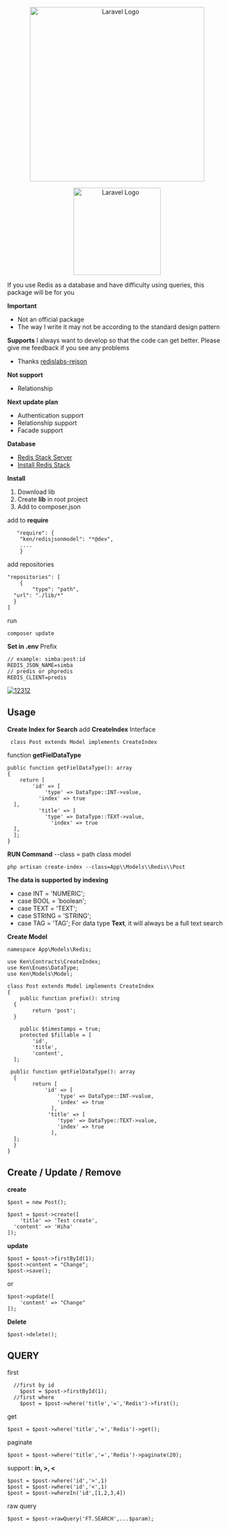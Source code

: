 
<p align="center"><a href="https://laravel.com" target="_blank"><img src="https://raw.githubusercontent.com/laravel/art/master/logo-lockup/5%20SVG/2%20CMYK/1%20Full%20Color/laravel-logolockup-cmyk-red.svg" width="400" alt="Laravel Logo"></a></p>
<p align="center"><a href="https://github.com/redis-stack" target="_blank"><img src="https://avatars.githubusercontent.com/u/100624397?s=200&v=4" width="200" alt="Laravel Logo"></a></p>
If you use Redis as a database and have difficulty using queries, this package will be for you

**Important**

 - Not an official package
 - The way I write it may not be according to the standard design pattern

**Supports**
I always want to develop so that the code can get better. Please give me feedback if you see any problems

 - Thanks [redislabs-rejson](https://github.com/mkorkmaz/redislabs-rejson)

**Not support**

 - Relationship

**Next update plan**

 - Authentication support
 - Relationship support
 - Facade support

**Database**

 - [Redis Stack Server](https://github.com/redis-stack)
 - [Install Redis Stack](https://redis.io/docs/install/install-stack/)

**Install**

 1. Download lib
 2. Create **lib** in root project
 3. Add to composer.json
 
add to **require**

       "require": {  
        "ken/redisjsonmodel": "*@dev",
        ....
        }
add repositories

    "repositories": [  
        {  
            "type": "path",  
      "url": "./lib/*"  
      }  
    ]
run

    composer update
**Set in .env**
Prefix

    // example: simba:post:id
    REDIS_JSON_NAME=simba
    // predis or phpredis
    REDIS_CLIENT=predis 
    
<a href="https://ibb.co/1bCP9bP"><img src="https://i.ibb.co/b74Cr7C/12312.png" alt="12312" border="0"></a>
## Usage
**Create Index for Search**
add **CreateIndex**  Interface

     class Post extends Model implements CreateIndex  

function **getFielDataType**

    public function getFielDataType(): array  
    {  
        return [  
            'id' => [  
                'type' => DataType::INT->value,  
		      'index' => true  
      ],  
		      'title' => [  
                'type' => DataType::TEXT->value,  
			      'index' => true  
      ],  
      ];  
    }
**RUN Command**
--class = path class model

    php artisan create-index --class=App\\Models\\Redis\\Post

**The data is supported by indexing**

 - case INT = 'NUMERIC';  
 - case BOOL = 'boolean';  
 - case TEXT = 'TEXT';  
 - case STRING = 'STRING';  
 - case TAG = 'TAG';
For data type **Text**, it will always be a full text search

**Create Model**

    namespace App\Models\Redis;  
      
    use Ken\Contracts\CreateIndex;  
    use Ken\Enums\DataType;  
    use Ken\Models\Model;  
      
    class Post extends Model implements CreateIndex  
    {  
        public function prefix(): string  
      {  
            return 'post';  
      }  
      
        public $timestamps = true;  
	    protected $fillable = [  
            'id',  
		    'title',  
		    'content',  
      ];  
      
     public function getFielDataType(): array  
      {  
            return [  
                'id' => [  
                    'type' => DataType::INT->value,  
				    'index' => true  
			      ],  
			     'title' => [  
                    'type' => DataType::TEXT->value,  
				    'index' => true  
			      ],  
      ];  
      }  
    }

## Create / Update / Remove

**create**

    $post = new Post();  
      
    $post = $post->create([  
        'title' => 'Test create',  
      'content' => 'Hiha'  
    ]);

**update**

    $post = $post->firstById(1);  
    $post->content = "Change";  
    $post->save();
or

    $post->update([  
        'content' => "Change"  
    ]);
**Delete**

    $post->delete();


## QUERY
first

      //first by id
        $post = $post->firstById(1);
      //first where
        $post = $post->where('title','=','Redis')->first();
    
get

    $post = $post->where('title','=','Redis')->get();
paginate

    $post = $post->where('title','=','Redis')->paginate(20);

support : **in, >, <** 

    $post = $post->where('id','>',1)
    $post = $post->where('id','<',1)
    $post = $post->whereIn('id',[1,2,3,4])
    
raw query

    $post = $post->rawQuery('FT.SEARCH',...$param);


